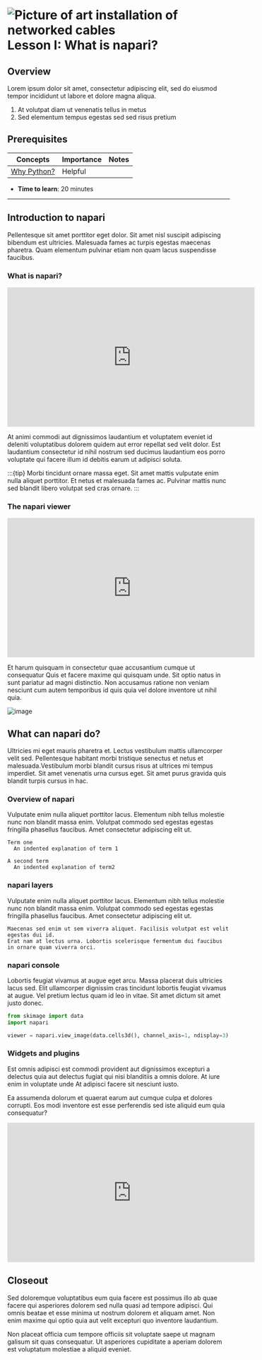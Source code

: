 ![Picture of art installation of networked cables](images/header_small.jpeg)
Lesson I: What is napari?
=======================

## Overview

Lorem ipsum dolor sit amet, consectetur adipiscing elit, sed do eiusmod tempor incididunt ut labore et dolore magna aliqua.

1.  At volutpat diam ut venenatis tellus in metus
2.  Sed elementum tempus egestas sed sed risus pretium

## Prerequisites

| Concepts                                                                         | Importance | Notes |
| -------------------------------------------------------------------------------- | ---------- | ----- |
| [Why Python?](https://foundations.projectpythia.org/foundations/why-python.html) | Helpful    |       |

- **Time to learn**: 20 minutes

---

## Introduction to napari

Pellentesque sit amet porttitor eget dolor. Sit amet nisl suscipit adipiscing bibendum est ultricies. Malesuada fames ac turpis egestas maecenas pharetra. Quam elementum pulvinar etiam non quam lacus suspendisse faucibus.

### What is napari? 

<iframe width="560" height="315" src="https://www.youtube.com/embed/VXdFOcBCto4" title="YouTube video player" frameborder="0" allow="accelerometer; autoplay; clipboard-write; encrypted-media; gyroscope; picture-in-picture" allowfullscreen></iframe>

At animi commodi aut dignissimos laudantium et voluptatem eveniet id deleniti voluptatibus dolorem quidem aut error repellat sed velit dolor. Est laudantium consectetur id nihil nostrum sed ducimus laudantium eos porro voluptate qui facere illum id debitis earum ut adipisci soluta.

:::{tip}
Morbi tincidunt ornare massa eget. Sit amet mattis vulputate enim nulla aliquet porttitor. Et netus et malesuada fames ac. Pulvinar mattis nunc sed blandit libero volutpat sed cras ornare.
:::

### The napari viewer

<iframe width="560" height="315" src="https://www.youtube.com/embed/sFvZcUeShoo" title="YouTube video player" frameborder="0" allow="accelerometer; autoplay; clipboard-write; encrypted-media; gyroscope; picture-in-picture" allowfullscreen></iframe>

Et harum quisquam in consectetur quae accusantium cumque ut consequatur Quis et facere maxime qui quisquam unde. Sit optio natus in sunt pariatur ad magni distinctio. Non accusamus ratione non veniam nesciunt cum autem temporibus id quis quia vel dolore inventore ut nihil quia.

![image](images/napari-viewer.png)

## What can napari do? 

Ultricies mi eget mauris pharetra et. Lectus vestibulum mattis ullamcorper velit sed. Pellentesque habitant morbi tristique senectus et netus et malesuada.Vestibulum morbi blandit cursus risus at ultrices mi tempus imperdiet. Sit amet venenatis urna cursus eget. Sit amet purus gravida quis blandit turpis cursus in hac.

### Overview of napari

Vulputate enim nulla aliquet porttitor lacus. Elementum nibh tellus molestie nunc non blandit massa enim. Volutpat commodo sed egestas egestas fringilla phasellus faucibus. Amet consectetur adipiscing elit ut.

```{glossary}
Term one
  An indented explanation of term 1

A second term
  An indented explanation of term2
```

### napari layers

Vulputate enim nulla aliquet porttitor lacus. Elementum nibh tellus molestie nunc non blandit massa enim. Volutpat commodo sed egestas egestas fringilla phasellus faucibus. Amet consectetur adipiscing elit ut.

```{warning}
Maecenas sed enim ut sem viverra aliquet. Facilisis volutpat est velit egestas dui id. 
Erat nam at lectus urna. Lobortis scelerisque fermentum dui faucibus in ornare quam viverra orci.
```

### napari console

Lobortis feugiat vivamus at augue eget arcu. Massa placerat duis ultricies lacus sed. Elit ullamcorper dignissim cras tincidunt lobortis feugiat vivamus at augue. Vel pretium lectus quam id leo in vitae. Sit amet dictum sit amet justo donec. 

```python
from skimage import data
import napari

viewer = napari.view_image(data.cells3d(), channel_axis=1, ndisplay=3)
```

### Widgets and plugins

Est omnis adipisci est commodi provident aut dignissimos excepturi a delectus quia aut delectus fugiat qui nisi blanditiis a omnis dolore. At iure enim in voluptate unde At adipisci facere sit nesciunt iusto.

Ea assumenda dolorum et quaerat earum aut cumque culpa et dolores corrupti. Eos modi inventore est esse perferendis sed iste aliquid eum quia consequatur?

<iframe width="560" height="315" src="https://www.youtube.com/embed/9_Zo2sR75To" title="YouTube video player" frameborder="0" allow="accelerometer; autoplay; clipboard-write; encrypted-media; gyroscope; picture-in-picture" allowfullscreen></iframe>


## Closeout

Sed doloremque voluptatibus eum quia facere est possimus illo ab quae facere qui asperiores dolorem sed nulla quasi ad tempore adipisci. Qui omnis beatae et esse minima ut nostrum dolorem et aliquam amet. Non enim maxime qui optio quia aut velit excepturi quo inventore laudantium.

Non placeat officia cum tempore officiis sit voluptate saepe ut magnam galisum sit quas consequatur. Ut asperiores cupiditate a aperiam dolorem est voluptatum molestiae a aliquid eveniet.
